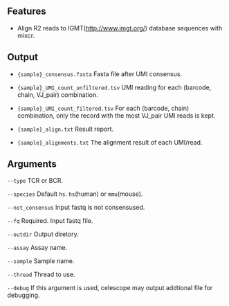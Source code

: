 ## Features
- Align R2 reads to IGMT(http://www.imgt.org/) database sequences with mixcr.

## Output
- `{sample}_consensus.fasta` Fasta file after UMI consensus.

- `{sample}_UMI_count_unfiltered.tsv` UMI reading for each (barcode, chain, VJ_pair) combination.

- `{sample}_UMI_count_filtered.tsv` For each (barcode, chain) combination, only the record with the 
most VJ_pair UMI reads is kept.

- `{sample}_align.txt` Result report.

- `{sample}_alignments.txt` The alignment result of each UMI/read.


## Arguments
`--type` TCR or BCR.

`--species` Default `hs`. `hs`(human) or `mmu`(mouse).

`--not_consensus` Input fastq is not consensused.

`--fq` Required. Input fastq file.

`--outdir` Output diretory.

`--assay` Assay name.

`--sample` Sample name.

`--thread` Thread to use.

`--debug` If this argument is used, celescope may output addtional file for debugging.

